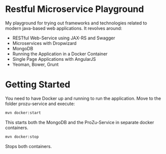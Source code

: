 # Restful Microservice Playground
My playground for trying out frameworks and technologies related to modern java-based web applications. It revolves around:

- RESTful Web-Service using JAX-RS and Swagger
- Microservices with Dropwizard
- MongoDB
- Running the Application in a Docker Container
- Single Page Applications with AngularJS
- Yeoman, Bower, Grunt

# Getting Started
You need to have Docker up and running to run the application. Move to the folder prozu-service and execute:
````bash
mvn docker:start
````
This starts both the MongoDB and the ProZu-Service in separate docker containers.

````bash
mvn docker:stop
````
Stops both containers.